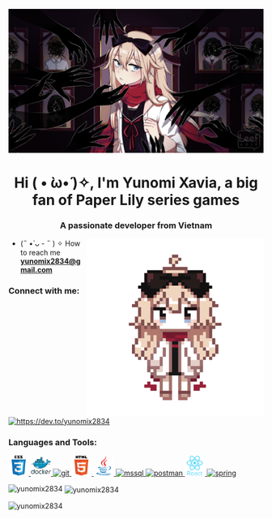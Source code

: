 ![logo](https://github.com/yunomix2834/yunomix2834/blob/main/Lacie%20Wallpaper.jpg)

<h1 align="center">Hi ( • ̀ω•́ )✧, I'm Yunomi Xavia, a big fan of Paper Lily series games</h1>
<h3 align="center">A passionate developer from Vietnam</h3>

<img align="right" alt="lacie" width="350" src="https://github.com/yunomix2834/yunomix2834/blob/main/Lacie.gif">

- (˵ •̀ ᴗ - ˵ ) ✧ How to reach me **yunomix2834@gmail.com**

<h3 align="left">Connect with me:</h3>
<p align="left">
<a href="https://dev.to/yunomix2834" target="blank"><img align="center" src="https://raw.githubusercontent.com/rahuldkjain/github-profile-readme-generator/master/src/images/icons/Social/devto.svg" alt="https://dev.to/yunomix2834" height="30" width="40" /></a>
</p>

<h3 align="left">Languages and Tools:</h3>
<p align="left"> <a href="https://www.w3schools.com/css/" target="_blank" rel="noreferrer"> <img src="https://raw.githubusercontent.com/devicons/devicon/master/icons/css3/css3-original-wordmark.svg" alt="css3" width="40" height="40"/> </a> <a href="https://www.docker.com/" target="_blank" rel="noreferrer"> <img src="https://raw.githubusercontent.com/devicons/devicon/master/icons/docker/docker-original-wordmark.svg" alt="docker" width="40" height="40"/> </a> <a href="https://git-scm.com/" target="_blank" rel="noreferrer"> <img src="https://www.vectorlogo.zone/logos/git-scm/git-scm-icon.svg" alt="git" width="40" height="40"/> </a> <a href="https://www.w3.org/html/" target="_blank" rel="noreferrer"> <img src="https://raw.githubusercontent.com/devicons/devicon/master/icons/html5/html5-original-wordmark.svg" alt="html5" width="40" height="40"/> </a> <a href="https://www.java.com" target="_blank" rel="noreferrer"> <img src="https://raw.githubusercontent.com/devicons/devicon/master/icons/java/java-original.svg" alt="java" width="40" height="40"/> </a> <a href="https://www.microsoft.com/en-us/sql-server" target="_blank" rel="noreferrer"> <img src="https://www.svgrepo.com/show/303229/microsoft-sql-server-logo.svg" alt="mssql" width="40" height="40"/> </a> <a href="https://postman.com" target="_blank" rel="noreferrer"> <img src="https://www.vectorlogo.zone/logos/getpostman/getpostman-icon.svg" alt="postman" width="40" height="40"/> </a> <a href="https://reactjs.org/" target="_blank" rel="noreferrer"> <img src="https://raw.githubusercontent.com/devicons/devicon/master/icons/react/react-original-wordmark.svg" alt="react" width="40" height="40"/> </a> <a href="https://spring.io/" target="_blank" rel="noreferrer"> <img src="https://www.vectorlogo.zone/logos/springio/springio-icon.svg" alt="spring" width="40" height="40"/> </a> </p>

<p><img align="left" src="https://github-readme-stats.vercel.app/api/top-langs?username=yunomix2834&show_icons=true&locale=en&layout=compact" alt="yunomix2834" /></p>

<p>&nbsp;<img align="center" src="https://github-readme-stats.vercel.app/api?username=yunomix2834&show_icons=true&locale=en" alt="yunomix2834" /></p>

<p><img align="center" src="https://github-readme-streak-stats.herokuapp.com/?user=yunomix2834&" alt="yunomix2834" /></p>
